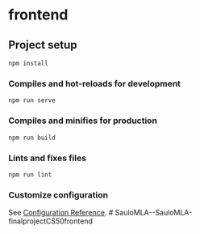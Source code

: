 # frontend

## Project setup
```
npm install
```

### Compiles and hot-reloads for development
```
npm run serve
```

### Compiles and minifies for production
```
npm run build
```

### Lints and fixes files
```
npm run lint
```

### Customize configuration
See [Configuration Reference](https://cli.vuejs.org/config/).
#   S a u l o M L A - - S a u l o M L A - f i n a l p r o j e c t C S 5 0 f r o n t e n d  
 